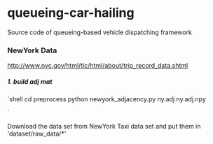 # queueing-car-hailing
Source code of queueing-based vehicle dispatching framework


### NewYork Data

http://www.nyc.gov/html/tlc/html/about/trip_record_data.shtml


##### 1. build adj mat

`shell
cd preprocess
python newyork_adjacency.py ny.adj ny.adj.npy

`

Download the data set from NewYork Taxi data set and put them in 'dataset/raw_data/*'
